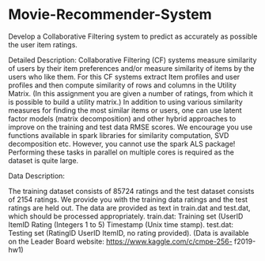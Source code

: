 # Movie-Recommender-System

Develop a Collaborative Filtering system to predict as accurately as possible the user item ratings.

Detailed Description:
Collaborative Filtering (CF) systems measure similarity of users by their item preferences and/or measure similarity of items by the users who like them. For this CF systems extract Item profiles and user profiles and then compute similarity of rows and columns in the Utility Matrix. (In this assignment you are given a number of ratings, from which it is possible to build a utility matrix.) In addition to using various similarity measures for finding the most similar items or users, one can use latent factor models (matrix decomposition) and other hybrid approaches to improve on the training and test data RMSE scores. We encourage you use functions available in spark libraries for similarity computation, SVD decomposition etc. However, you cannot use the spark ALS package! Performing these tasks in parallel on multiple cores is required as the dataset is quite large.

Data Description:

The training dataset consists of 85724 ratings and the test dataset consists of 2154 ratings. We provide you with the training data ratings and the test ratings are held out. The data are provided as text in train.dat and test.dat, which should be processed appropriately.
train.dat: Training set (UserID <comma separator> ItemID <tab separator> Rating (Integers 1 to 5) <tab separator> Timestamp (Unix time stamp).
test.dat: Testing set (RatingID<comma separator> UserID <comma separator> ItemID, no rating provided).
(Data is available on the Leader Board website: https://www.kaggle.com/c/cmpe-256- f2019-hw1)
